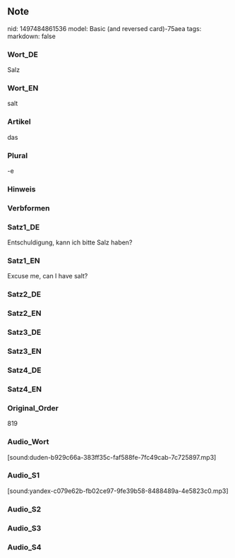 ## Note
nid: 1497484861536
model: Basic (and reversed card)-75aea
tags: 
markdown: false

### Wort_DE
Salz

### Wort_EN
salt

### Artikel
das

### Plural
-e

### Hinweis


### Verbformen


### Satz1_DE
Entschuldigung, kann ich bitte Salz haben?

### Satz1_EN
Excuse me, can I have salt?

### Satz2_DE


### Satz2_EN


### Satz3_DE


### Satz3_EN


### Satz4_DE


### Satz4_EN


### Original_Order
819

### Audio_Wort
[sound:duden-b929c66a-383ff35c-faf588fe-7fc49cab-7c725897.mp3]

### Audio_S1
[sound:yandex-c079e62b-fb02ce97-9fe39b58-8488489a-4e5823c0.mp3]

### Audio_S2


### Audio_S3


### Audio_S4

